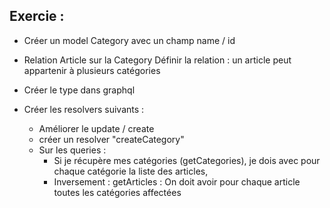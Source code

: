 ## Exercie : 

- Créer un model Category 
avec un champ name / id
- Relation Article sur la Category
Définir la relation : un article peut appartenir à plusieurs catégories

- Créer le type dans graphql 
- Créer les resolvers suivants : 
    - Améliorer le update / create 
    - créer un resolver "createCategory"
    - Sur les queries : 
        - Si je récupère mes catégories (getCategories), je dois avec pour chaque catégorie la liste des articles, 
        - Inversement : getArticles : On doit avoir pour chaque article toutes les catégories affectées
